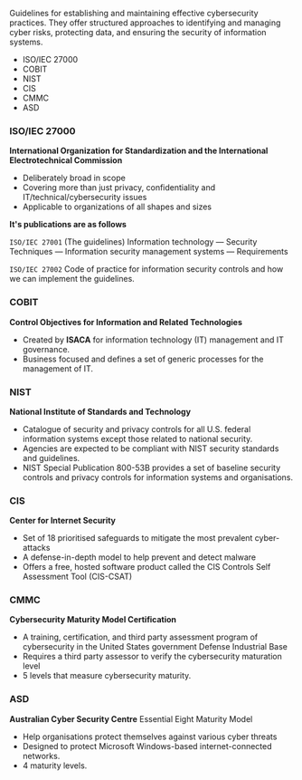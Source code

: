 
Guidelines for establishing and maintaining effective cybersecurity practices. They offer structured approaches to identifying and managing cyber risks, protecting data, and ensuring the security of information systems.


+ ISO/IEC 27000
+ COBIT
+ NIST
+ CIS
+ CMMC
+ ASD

### ISO/IEC 27000

__International Organization for Standardization and the International Electrotechnical Commission__
+ Deliberately broad in scope
+ Covering more than just privacy, confidentiality and IT/technical/cybersecurity issues
+ Applicable to organizations of all shapes and sizes

__It's publications are as follows__

`ISO/IEC 27001` (The guidelines)
Information technology — Security Techniques — Information security management systems — Requirements

`ISO/IEC 27002`
Code of practice for information security controls and how we can implement the guidelines.

### COBIT 

__Control Objectives for Information and Related Technologies__
+ Created by **ISACA** for information technology (IT) management and IT governance.
+ Business focused and defines a set of generic processes for the management of IT.

### NIST

__National Institute of Standards and Technology__
+ Catalogue of security and privacy controls for all U.S. federal information systems except those related to national security.
+ Agencies are expected to be compliant with NIST security standards and guidelines.
+ NIST Special Publication 800-53B provides a set of baseline security controls and privacy controls for information systems and organisations.

### CIS

__Center for Internet Security__
+ Set of 18 prioritised safeguards to mitigate the most prevalent cyber-attacks
+ A defense-in-depth model to help prevent and detect malware
+ Offers a free, hosted software product called the CIS Controls Self Assessment Tool (CIS-CSAT)

### CMMC

__Cybersecurity Maturity Model Certification__
+ A training, certification, and third party assessment program of cybersecurity in the United States government Defense Industrial Base
+ Requires a third party assessor to verify the cybersecurity maturation level
+ 5 levels that measure cybersecurity maturity.

### ASD

__Australian Cyber Security Centre__
Essential Eight Maturity Model
+ Help organisations protect themselves against various cyber threats
+ Designed to protect Microsoft Windows-based internet-connected networks.
+ 4 maturity levels.